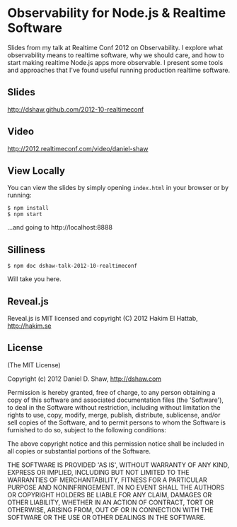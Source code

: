 # Observability for Node.js & Realtime Software

Slides from my talk at Realtime Conf 2012 on Observability. I explore what observability means to realtime software, why we should care, and how to start making realtime Node.js apps more observable. I present some tools and approaches that I've found useful running production realtime software.

## Slides

http://dshaw.github.com/2012-10-realtimeconf

## Video

http://2012.realtimeconf.com/video/daniel-shaw

## View Locally

You can view the slides by simply opening `index.html` in your browser or by running:

    $ npm install
    $ npm start

...and going to http://localhost:8888

## Silliness

    $ npm doc dshaw-talk-2012-10-realtimeconf

Will take you here.

## Reveal.js

Reveal.js is MIT licensed and copyright (C) 2012 Hakim El Hattab, http://hakim.se

## License

(The MIT License)

Copyright (c) 2012 Daniel D. Shaw, http://dshaw.com

Permission is hereby granted, free of charge, to any person obtaining
a copy of this software and associated documentation files (the
'Software'), to deal in the Software without restriction, including
without limitation the rights to use, copy, modify, merge, publish,
distribute, sublicense, and/or sell copies of the Software, and to
permit persons to whom the Software is furnished to do so, subject to
the following conditions:

The above copyright notice and this permission notice shall be
included in all copies or substantial portions of the Software.

THE SOFTWARE IS PROVIDED 'AS IS', WITHOUT WARRANTY OF ANY KIND,
EXPRESS OR IMPLIED, INCLUDING BUT NOT LIMITED TO THE WARRANTIES OF
MERCHANTABILITY, FITNESS FOR A PARTICULAR PURPOSE AND NONINFRINGEMENT.
IN NO EVENT SHALL THE AUTHORS OR COPYRIGHT HOLDERS BE LIABLE FOR ANY
CLAIM, DAMAGES OR OTHER LIABILITY, WHETHER IN AN ACTION OF CONTRACT,
TORT OR OTHERWISE, ARISING FROM, OUT OF OR IN CONNECTION WITH THE
SOFTWARE OR THE USE OR OTHER DEALINGS IN THE SOFTWARE.
